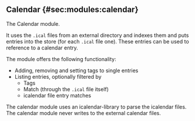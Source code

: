 ## Calendar {#sec:modules:calendar}

The Calendar module.

It uses the `.ical` files from an external directory and indexes them and puts
entries into the store (for each `.ical` file one).
These entries can be used to reference to a calendar entry.

The module offers the following functionality:

* Adding, removing and setting tags to single entries
* Listing entries, optionally filtered by
  * Tags
  * Match (through the `.ical` file itself)
  * icalendar file entry matches

The calendar module uses an icalendar-library to parse the icalendar files.
The calendar module never writes to the external calendar files.

